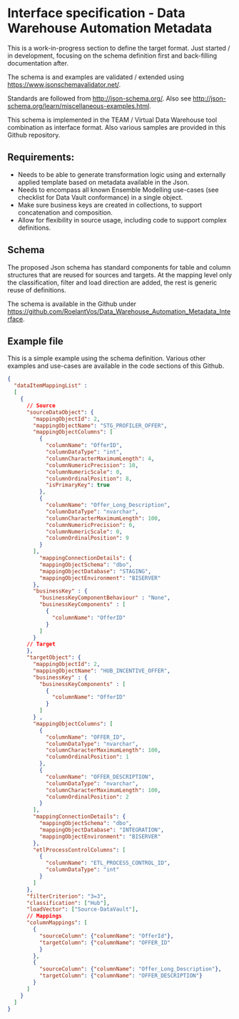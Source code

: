 # Interface specification - Data Warehouse Automation Metadata

This is a work-in-progress section to define the target format. Just started / in development, focusing on the schema definition first and back-filling documentation after.

The schema is and examples are validated / extended using <https://www.jsonschemavalidator.net/>. 

Standards are followed from http://json-schema.org/.  Also see http://json-schema.org/learn/miscellaneous-examples.html.

This schema is implemented in the TEAM / Virtual Data Warehouse tool combination as interface format. Also various samples are provided in this Github repository.

## Requirements:

- Needs to be able to generate transformation logic using and externally applied template based on metadata available in the Json.
- Needs to encompass all known Ensemble Modelling use-cases (see checklist for Data Vault conformance) in a single object.
- Make sure business keys are created in collections, to support concatenation and composition.
- Allow for flexibility in source usage, including code to support complex definitions.

## **Schema**

The proposed Json schema has standard components for table and column structures that are reused for sources and targets. At the mapping level only the classification, filter and load direction are added, the rest is generic reuse of definitions.

The schema is available in the Github under  https://github.com/RoelantVos/Data_Warehouse_Automation_Metadata_Interface.

## **Example** file

This is a simple example using the schema definition. Various other examples and use-cases are available in the code sections of this Github.

```json
{
  "dataItemMappingList" :
  [
    {
      // Source
      "sourceDataObject": {
        "mappingObjectId": 2,
        "mappingObjectName": "STG_PROFILER_OFFER",
        "mappingObjectColumns": [
          {
            "columnName": "OfferID",
            "columnDataType": "int",
            "columnCharacterMaximumLength": 4,
            "columnNumericPrecision": 10,
            "columnNumericScale": 0,
            "columnOrdinalPosition": 8,
            "isPrimaryKey": true
          },
          {
            "columnName": "Offer_Long_Description",
            "columnDataType": "nvarchar",
            "columnCharacterMaximumLength": 100,
            "columnNumericPrecision": 0,
            "columnNumericScale": 0,
            "columnOrdinalPosition": 9
          }
        ],
          "mappingConnectionDetails": {
          "mappingObjectSchema": "dbo",
          "mappingObjectDatabase": "STAGING",
          "mappingObjectEnvironment": "BISERVER"
        },
        "businessKey" : {
          "businessKeyComponentBehaviour" : "None",
          "businessKeyComponents" : [      
            {
              "columnName": "OfferID"
            }
          ]
        }     
      // Target    
      },
      "targetObject": {
        "mappingObjectId": 2,
        "mappingObjectName": "HUB_INCENTIVE_OFFER",
        "businessKey" : {
          "businessKeyComponents" : [      
            {
              "columnName": "OfferID"
            }
          ]
        } ,       
        "mappingObjectColumns": [
          {
            "columnName": "OFFER_ID",
            "columnDataType": "nvarchar",
            "columnCharacterMaximumLength": 100,
            "columnOrdinalPosition": 1
          },
          {
            "columnName": "OFFER_DESCRIPTION",
            "columnDataType": "nvarchar",
            "columnCharacterMaximumLength": 100,
            "columnOrdinalPosition": 2
          }
        ],
        "mappingConnectionDetails": {
          "mappingObjectSchema": "dbo",
          "mappingObjectDatabase": "INTEGRATION",
          "mappingObjectEnvironment": "BISERVER"
        },      
        "etlProcessControlColumns": [
          {
            "columnName": "ETL_PROCESS_CONTROL_ID",
            "columnDataType": "int"
          }
        ]
      },
      "filterCriterion": "3=3",
      "classification": ["Hub"],
      "loadVector": ["Source-DataVault"],
      // Mappings
      "columnMappings": [
        {
          "sourceColumn": {"columnName": "OfferId"},
          "targetColumn": {"columnName": "OFFER_ID"
          }
        },
        {
          "sourceColumn": {"columnName": "Offer_Long_Description"},
          "targetColumn": {"columnName": "OFFER_DESCRIPTION"}
        }
      ]
    }  
  ]
}
```


